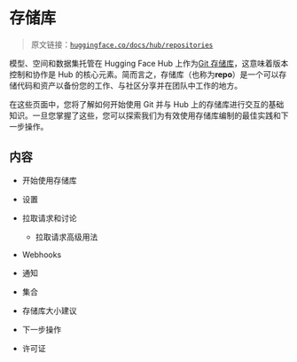 # 存储库

> 原文链接：[`huggingface.co/docs/hub/repositories`](https://huggingface.co/docs/hub/repositories)

模型、空间和数据集托管在 Hugging Face Hub 上作为[Git 存储库](https://git-scm.com/about)，这意味着版本控制和协作是 Hub 的核心元素。简而言之，存储库（也称为**repo**）是一个可以存储代码和资产以备份您的工作、与社区分享并在团队中工作的地方。

在这些页面中，您将了解如何开始使用 Git 并与 Hub 上的存储库进行交互的基础知识。一旦您掌握了这些，您可以探索我们为有效使用存储库编制的最佳实践和下一步操作。

## 内容

+   开始使用存储库

+   设置

+   拉取请求和讨论

    +   拉取请求高级用法

+   Webhooks

+   通知

+   集合

+   存储库大小建议

+   下一步操作

+   许可证
